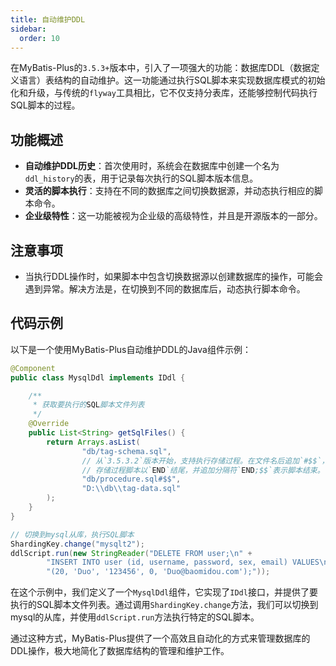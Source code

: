 ```yaml
---
title: 自动维护DDL
sidebar:
  order: 10
---
```


在MyBatis-Plus的`3.5.3+`版本中，引入了一项强大的功能：数据库DDL（数据定义语言）表结构的自动维护。这一功能通过执行SQL脚本来实现数据库模式的初始化和升级，与传统的`flyway`工具相比，它不仅支持分表库，还能够控制代码执行SQL脚本的过程。

## 功能概述

- **自动维护DDL历史**：首次使用时，系统会在数据库中创建一个名为`ddl_history`的表，用于记录每次执行的SQL脚本版本信息。
- **灵活的脚本执行**：支持在不同的数据库之间切换数据源，并动态执行相应的脚本命令。
- **企业级特性**：这一功能被视为企业级的高级特性，并且是开源版本的一部分。

## 注意事项

- 当执行DDL操作时，如果脚本中包含切换数据源以创建数据库的操作，可能会遇到异常。解决方法是，在切换到不同的数据库后，动态执行脚本命令。

## 代码示例

以下是一个使用MyBatis-Plus自动维护DDL的Java组件示例：

```java
@Component
public class MysqlDdl implements IDdl {

    /**
     * 获取要执行的SQL脚本文件列表
     */
    @Override
    public List<String> getSqlFiles() {
        return Arrays.asList(
                "db/tag-schema.sql",
                // 从`3.5.3.2`版本开始，支持执行存储过程。在文件名后追加`#$$`，其中`$$`是自定义的完整SQL分隔符。
                // 存储过程脚本以`END`结尾，并追加分隔符`END;$$`表示脚本结束。
                "db/procedure.sql#$$",
                "D:\\db\\tag-data.sql"
        );
    }
}

// 切换到mysql从库，执行SQL脚本
ShardingKey.change("mysqlt2");
ddlScript.run(new StringReader("DELETE FROM user;\n" +
        "INSERT INTO user (id, username, password, sex, email) VALUES\n" +
        "(20, 'Duo', '123456', 0, 'Duo@baomidou.com');"));
```

在这个示例中，我们定义了一个`MysqlDdl`组件，它实现了`IDdl`接口，并提供了要执行的SQL脚本文件列表。通过调用`ShardingKey.change`方法，我们可以切换到mysql的从库，并使用`ddlScript.run`方法执行特定的SQL脚本。

通过这种方式，MyBatis-Plus提供了一个高效且自动化的方式来管理数据库的DDL操作，极大地简化了数据库结构的管理和维护工作。
